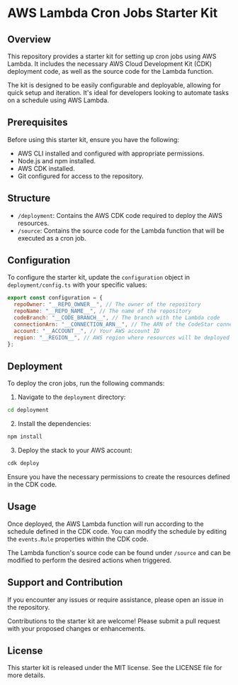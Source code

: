 # AWS Lambda Cron Jobs Starter Kit

## Overview

This repository provides a starter kit for setting up cron jobs using AWS Lambda. It includes the necessary AWS Cloud Development Kit (CDK) deployment code, as well as the source code for the Lambda function.

The kit is designed to be easily configurable and deployable, allowing for quick setup and iteration. It's ideal for developers looking to automate tasks on a schedule using AWS Lambda.

## Prerequisites

Before using this starter kit, ensure you have the following:

- AWS CLI installed and configured with appropriate permissions.
- Node.js and npm installed.
- AWS CDK installed.
- Git configured for access to the repository.

## Structure

- `/deployment`: Contains the AWS CDK code required to deploy the AWS resources.
- `/source`: Contains the source code for the Lambda function that will be executed as a cron job.

## Configuration

To configure the starter kit, update the `configuration` object in `deployment/config.ts` with your specific values:

```javascript
export const configuration = {
  repoOwner: "__REPO_OWNER__", // The owner of the repository
  repoName: "__REPO_NAME__", // The name of the repository
  codeBranch: "__CODE_BRANCH__", // The branch with the Lambda code
  connectionArn: "__CONNECTION_ARN__", // The ARN of the CodeStar connection
  account: "__ACCOUNT__", // Your AWS account ID
  region: "__REGION__", // AWS region where resources will be deployed
};
```

## Deployment

To deploy the cron jobs, run the following commands:

1. Navigate to the `deployment` directory:

```sh
cd deployment
```

2. Install the dependencies:

```sh
npm install
```

3. Deploy the stack to your AWS account:

```sh
cdk deploy
```

Ensure you have the necessary permissions to create the resources defined in the CDK code.

## Usage

Once deployed, the AWS Lambda function will run according to the schedule defined in the CDK code. You can modify the schedule by editing the `events.Rule` properties within the CDK code.

The Lambda function's source code can be found under `/source` and can be modified to perform the desired actions when triggered.

## Support and Contribution

If you encounter any issues or require assistance, please open an issue in the repository.

Contributions to the starter kit are welcome! Please submit a pull request with your proposed changes or enhancements.

## License

This starter kit is released under the MIT license. See the LICENSE file for more details.
